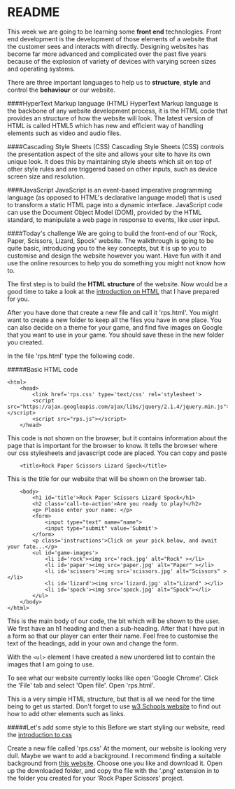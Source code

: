 README
======

This week we are going to be learning some **front end** technologies. Front end development is the development of those elements of a website that the customer sees and interacts with directly. Designing websites has become far more advanced and complicated over the past five years because of the explosion of variety of devices with varying screen sizes and operating systems. 

There are three important languages to help us to **structure**, **style** and control the **behaviour** or our website. 

####HyperText Markup language (HTML)
HyperText Markup language is the backbone of any website development process, it is the HTML code that provides an structure of how the website will look. The latest version of HTML is called HTML5 which has new and efficient way of handling elements such as video and audio files.

####Cascading Style Sheets (CSS)
Cascading Style Sheets (CSS) controls the presentation aspect of the site and allows your site to have its own unique look. It does this by maintaining style sheets which sit on top of other style rules and are triggered based on other inputs, such as device screen size and resolution.

####JavaScript
JavaScript is an event-based imperative programming language (as opposed to HTML's declarative language model) that is used to transform a static HTML page into a dynamic interface. JavaScript code can use the Document Object Model (DOM), provided by the HTML standard, to manipulate a web page in response to events, like user input.

####Today's challenge
We are going to build the front-end of our 'Rock, Paper, Scissors, Lizard, Spock' website. The walkthrough is going to be quite basic, introducing you to the key concepts, but it is up to you to customise and design the website however you want. Have fun with it and use the online resources to help you do something you might not know how to.

The first step is to build the **HTML structure** of the website. Now would be a good time to take a look at the [introduction on HTML](https://github.com/InterfaithCoding/frontend/blob/master/html.md) that I have prepared for you. 

After you have done that create a new file and call it 'rps.html'. You might want to create a new folder to keep all the files you have in one place. You can also decide on a theme for your game, and find five images on Google that you want to use in your game. You should save these in the new folder you created. 

In the file 'rps.html' type the following code. 

#####Basic HTML code

```
<html>
	<head>
		<link href='rps.css' type='text/css' rel='stylesheet'>
		<script src="https://ajax.googleapis.com/ajax/libs/jquery/2.1.4/jquery.min.js"></script>
		<script src="rps.js"></script>
	</head>
```
This code is not shown on the browser, but it contains information about the page that is important for the browser to know. It tells the browser where our css stylesheets and javascript code are placed. You can copy and paste 
```
	<title>Rock Paper Scissors Lizard Spock</title>
```

This is the title for our website that will be shown on the browser tab. 

```
	<body>
		<h1 id='title'>Rock Paper Scissors Lizard Spock</h1>
		<h2 class='call-to-action'>Are you ready to play?</h2>
		<p> Please enter your name: </p>
		<form>
			<input type="text" name="name">
			<input type="submit" value='Submit'>
		</form>
		<p class='instructions'>Click on your pick below, and await your fate...</p>
		<ul id='game-images'>
			<li id='rock'><img src='rock.jpg' alt="Rock" ></li>
			<li id='paper'><img src='paper.jpg' alt="Paper" ></li>
			<li id='scissors'><img src='scissors.jpg' alt="Scissors" ></li>
			<li id='lizard'><img src='lizard.jpg' alt="Lizard" ></li>
			<li id='spock'><img src='spock.jpg' alt="Spock"></li>
		</ul>
	</body>
</html>
```

This is the main body of our code, the bit which will be shown to the user. We first have an h1 heading and then a sub-heading. After that I have put in a form so that our player can enter their name. Feel free to customise the text of the headings, add in your own and change the form. 


With the ```<ul>``` element I have created a new unordered list to contain the images that I am going to use.

To see what our website currently looks like open 'Google Chrome'. Click the 'File' tab and select 'Open file'. Open 'rps.html'.

This is a very simple HTML structure, but that is all we need for the time being to get us started. Don't forget to use [w3 Schools website](http://www.w3schools.com/html/) to find out how to add other elements such as links. 

#####Let's add some style to this
Before we start styling our website, read the [introduction to css](https://github.com/InterfaithCoding/frontend/blob/master/css.md)


Create a new file called 'rps.css'
At the moment, our website is looking very dull. Maybe we want to add a background. I recommend finding a suitable background from [this website](http://subtlepatterns.com/). Choose one you like and download it. Open up the downloaded folder, and copy the file with the '.png' extension in to the folder you created for your 'Rock Paper Scissors' project. 

